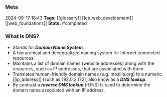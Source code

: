 ### Meta
2024-09-17 18:43
**Tags:** [[glossary]] [[cs_web_development]] [[web_foundations]]
**State:** #completed 

### What is DNS?
- Stands for ***Domain Name System***.
- A hierarchical and decentralized naming system for Internet connected resources.
- Maintains a list of domain names (website addresses) along with the resources, such as IP addresses, that are associated with them.
- Translates human-friendly domain names (e.g. mozilla.org) to a numeric [[ip_address]] (such as 192.0.2.172), also know as a ***DNS lookup***. 
- By contrast a ***reverse DNS lookup*** (rDNS) is used to determine the domain name associated with an IP address.